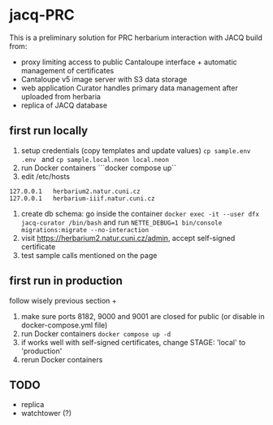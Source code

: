# jacq-PRC
This is a preliminary solution for PRC herbarium interaction with JACQ build from:
* proxy limiting access to public Cantaloupe interface + automatic management of certificates
* Cantaloupe v5 image server with S3 data storage
* web application Curator handles primary data management after uploaded from herbaria
* replica of JACQ database

## first run locally
1) setup credentials (copy templates and update values) ```cp sample.env .env ``` and ```cp sample.local.neon local.neon ```
2) run Docker containers  ```docker compose up``
3) edit /etc/hosts
```
127.0.0.1	herbarium2.natur.cuni.cz
127.0.0.1	herbarium-iiif.natur.cuni.cz
```

1) create db schema: go inside the container ```docker exec -it --user dfx jacq-curator /bin/bash``` and run ```NETTE_DEBUG=1 bin/console migrations:migrate --no-interaction```
2) visit https://herbarium2.natur.cuni.cz/admin, accept self-signed certificate
3) test sample calls mentioned on the page

## first run in production
follow wisely previous section +
1) make sure ports 8182, 9000 and 9001 are closed for public (or disable in docker-compose.yml file)
3) run Docker containers ```docker compose up -d```
4) if works well with self-signed certificates, change STAGE: 'local' to 'production'
5) rerun Docker containers

## TODO
* replica
* watchtower (?)
